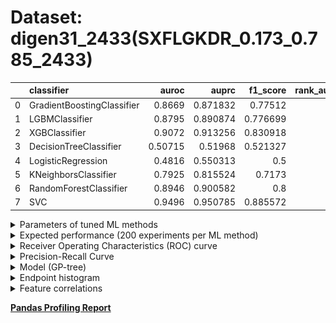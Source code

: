 # Dataset: digen31_2433(SXFLGKDR_0.173_0.785_2433)

|    | classifier                 |   auroc |    auprc |   f1_score |   rank_auroc |   rank_auprc |   rank_f1 |
|---:|:---------------------------|--------:|---------:|-----------:|-------------:|-------------:|----------:|
|  0 | GradientBoostingClassifier | 0.8669  | 0.871832 |   0.77512  |            5 |            5 |         5 |
|  1 | LGBMClassifier             | 0.8795  | 0.890874 |   0.776699 |            4 |            4 |         4 |
|  2 | XGBClassifier              | 0.9072  | 0.913256 |   0.830918 |            2 |            2 |         2 |
|  3 | DecisionTreeClassifier     | 0.50715 | 0.51968  |   0.521327 |            7 |            8 |         7 |
|  4 | LogisticRegression         | 0.4816  | 0.550313 |   0.5      |            8 |            7 |         8 |
|  5 | KNeighborsClassifier       | 0.7925  | 0.815524 |   0.7173   |            6 |            6 |         6 |
|  6 | RandomForestClassifier     | 0.8946  | 0.900582 |   0.8      |            3 |            3 |         3 |
|  7 | SVC                        | 0.9496  | 0.950785 |   0.885572 |            1 |            1 |         1 |


<details>
<summary>Parameters of tuned ML methods</summary>


```
GradientBoostingClassifier(learning_rate=0.14963990700197707,
                           loss='exponential', max_depth=10,
                           min_samples_leaf=17, n_iter_no_change=8,
                           random_state=2433, tol=1e-07,
                           validation_fraction=0.09)
LGBMClassifier(boosting_type='dart', deterministic=True, force_row_wise=True,
               max_depth=10, metric='binary_logloss', n_estimators=86, n_jobs=1,
               num_leaves=1024, objective='binary', random_state=2433)
XGBClassifier(alpha=0.22718210339802045, base_score=0.5, booster='gbtree',
              colsample_bylevel=1, colsample_bynode=1, colsample_bytree=1,
              eta=0.128908512928316, eval_metric='logloss',
              gamma=0.30000000000000004, gpu_id=-1, importance_type='gain',
              interaction_constraints='', learning_rate=0.128908515,
              max_delta_step=0, max_depth=8, min_child_weight=1, missing=nan,
              monotone_constraints='()', n_estimators=76, n_jobs=1, nthread=1,
              num_parallel_tree=1, random_state=2433, reg_alpha=0.227182105,
              reg_lambda=3.87254138374144, scale_pos_weight=1, subsample=1,
              tree_method='exact', use_label_encoder=False,
              validate_parameters=1, ...)
DecisionTreeClassifier(max_depth=10, min_samples_leaf=5, min_samples_split=18,
                       random_state=2433)
LogisticRegression(C=32.77543952576448, dual=True, random_state=2433,
                   solver='liblinear')
KNeighborsClassifier(metric='euclidean', n_neighbors=82, p=4,
                     weights='distance')
RandomForestClassifier(max_depth=9, max_features=None, min_samples_leaf=4,
                       min_samples_split=4, n_estimators=93, random_state=2433)
SVC(C=1.0244693156215607, class_weight='balanced', coef0=9.700000000000001,
    gamma='auto', kernel='poly', probability=True, random_state=2433,
    tol=0.0097015225668107)
```

</details>

<details>
<summary>Expected performance (200 experiments per ML method)</summary>
<img src='digen31_2433-box.svg' width=40% />
</details>

<details>
<summary>Receiver Operating Characteristics (ROC) curve</summary>
<img src='digen31_2433-roc.svg' width=40% />
</details>

<details>
<summary>Precision-Recall Curve</summary>
<img src='digen31_2433-prc.svg' width=40% />
</details>

<details>
<summary>Model (GP-tree)</summary>
<img src='digen31_2433-model.svg' height=10% />
</details>

<details>
<summary>Endpoint histogram</summary>
<img src='digen31_2433-endpoint.svg' width=40% />
</details>

<details>
<summary>Feature correlations</summary>
<img src='digen31_2433-corr.svg' width=40% />
</details>

[**Pandas Profiling Report**](https://github.io/athril/digen-test/docs/profile/digen31_2433.html)